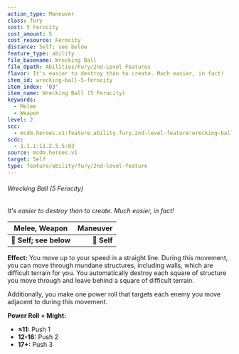 ```yaml
---
action_type: Maneuver
class: fury
cost: 5 Ferocity
cost_amount: 5
cost_resource: Ferocity
distance: Self; see below
feature_type: ability
file_basename: Wrecking Ball
file_dpath: Abilities/Fury/2nd-Level Features
flavor: It's easier to destroy than to create. Much easier, in fact!
item_id: wrecking-ball-5-ferocity
item_index: '03'
item_name: Wrecking Ball (5 Ferocity)
keywords:
  - Melee
  - Weapon
level: 2
scc:
  - mcdm.heroes.v1:feature.ability.fury.2nd-level-feature:wrecking-ball-5-ferocity
scdc:
  - 1.1.1:11.2.5.5:03
source: mcdm.heroes.v1
target: Self
type: feature/ability/fury/2nd-level-feature
---
```


###### Wrecking Ball (5 Ferocity)

*It's easier to destroy than to create. Much easier, in fact!*

| **Melee, Weapon**      | **Maneuver** |
| ---------------------- | -----------: |
| **📏 Self; see below** |  **🎯 Self** |

**Effect:** You move up to your speed in a straight line. During this movement, you can move through mundane structures, including walls, which are difficult terrain for you. You automatically destroy each square of structure you move through and leave behind a square of difficult terrain.

Additionally, you make one power roll that targets each enemy you move adjacent to during this movement.

**Power Roll + Might:**

- **≤11:** Push 1
- **12-16:** Push 2
- **17+:** Push 3
